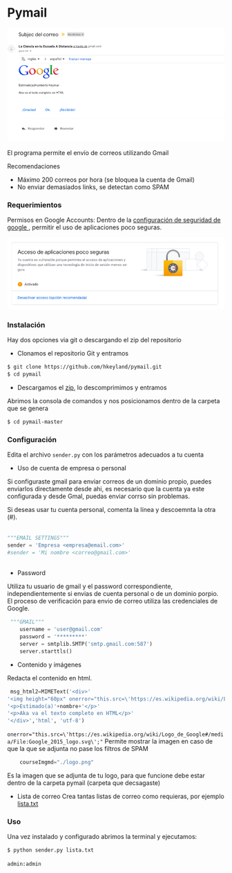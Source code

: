 # Pymail

![N|Ejemplo](./envio.png?raw=true "Envío")

El programa permite el envío de correos utilizando Gmail

Recomendaciones
  - Máximo 200 correos por hora (se bloquea la cuenta de Gmail)
  - No enviar demasiados links, se detectan como SPAM


### Requerimientos

Permisos en Google Accounts:
Dentro de la [configuración de seguridad de google ](https://myaccount.google.com/security), permitir el uso de aplicaciones poco seguras.

![N|Habilitar ](./permisos.png?raw=true "Permisos")

### Instalación

Hay dos opciones via git o descargando el zip del repositorio

  - Clonamos el repositorio Git y entramos

```sh
$ git clone https://github.com/hkeyland/pymail.git
$ cd pymail
```

  - Descargamos el [zip](https://github.com/hkeyland/pymail/archive/master.zip), lo descomprimimos y entramos


Abrimos la consola de comandos y nos posicionamos dentro de la carpeta que se genera


```sh
$ cd pymail-master
```


### Configuración

Edita el archivo `sender.py` con los parámetros adecuados a tu cuenta 

  - Uso de cuenta de empresa o personal

Si configuraste gmail para enviar correos de un dominio propio, puedes enviarlos directamente desde ahi, es necesario que la cuenta ya este configurada y desde Gmal, puedas enviar corrso sin problemas.

Si deseas usar tu cuenta personal, comenta la línea y descoemnta la otra (#).
```python

"""EMAIL SETTINGS"""
sender = 'Empresa <empresa@email.com>'
#sender = 'Mi nombre <correo@gmail.com>'



```

  - Password

Utiliza tu usuario de gmail y el password correspondiente, independientemente si envias de cuenta personal o de un dominio porpio. El proceso de verificación para envio de correo utiliza las credenciales de Google.  

```python
 """GMAIL"""
    username = 'user@gmail.com'
    password = '*********'
    server = smtplib.SMTP('smtp.gmail.com:587')
    server.starttls()

```


  - Contenido y imágenes

Redacta el contenido en html.  

```python
 msg_html2=MIMEText('<div>'
'<img height="60px" onerror="this.src=\'https://es.wikipedia.org/wiki/Logo_de_Google#/media/File:Google_2015_logo.svg\';" src="cid:image1" alt="Logo" >'
'<p>Estimado(a)'+nombre+'</p>'
'<p>Aka va el texto completo en HTML</p>'
'</div>','html', 'utf-8')
```

`
onerror="this.src=\'https://es.wikipedia.org/wiki/Logo_de_Google#/media/File:Google_2015_logo.svg\';"
`
Permite mostrar la imagen en caso de que la que se adjunta no pase los filtros de SPAM


```python
    courseImgmd="./logo.png"
```

Es la imagen que se adjunta de tu logo, para que funcione debe estar dentro de la carpeta pymail (carpeta que decsagaste)


  - Lista de correo
Crea tantas listas de correo como requieras, por ejemplo [lista.txt](./lista.txt?raw=true "Lista")


### Uso

Una vez instalado y configurado abrimos la terminal y ejecutamos:

```sh
$ python sender.py lista.txt
```



`
admin:admin
`


